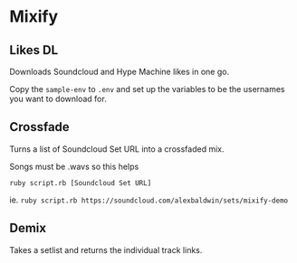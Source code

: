 # Mixify

## Likes DL

Downloads Soundcloud and Hype Machine likes in one go.

Copy the `sample-env` to `.env` and set up the variables to be the usernames you
want to download for.

## Crossfade

Turns a list of Soundcloud Set URL into a crossfaded mix.

Songs must be .wavs so this helps

`ruby script.rb [Soundcloud Set URL]`

ie.  `ruby script.rb https://soundcloud.com/alexbaldwin/sets/mixify-demo`

## Demix

Takes a setlist and returns the individual track links.
